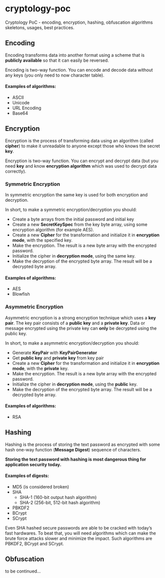 # cryptology-poc

Cryptology PoC - encoding, encryption, hashing, obfuscation algorithms skeletons, usages, best practices. 
	
## Encoding

Encoding transforms data into another format using a scheme that is **publicly available** so that it can easily be reversed.

Encoding is two-way function. You can encode and decode data without any keys (you only need to now character table).

#### Examples of algorithms:

* ASCII
* Unicode
* URL Encoding
* Base64

## Encryption

Encryption is the process of transforming data using an algorithm (called **cipher**) to make it unreadable to anyone except those who knows the secret **key**.

Encryption is two-way function. You can encrypt and decrypt data (but you need **key** and know **encryption algorithm** which was used to decrypt data correctly).

### Symmetric Encryption
 
In symmetric encryption the same key is used for both encryption and decryption.

In short, to make a symmetric encryption/decryption you should:
- Create a byte arrays from the initial password and initial key
- Create a new **SecretKeySpec** from the key byte array, using some encryption algorithm (for example AES).
- Create a new **Cipher** for the transformation and initialize it in
**encryption mode**, with the specified key. 
- Make the encryption. The result is a new byte array with the encrypted password.
- Initialize the cipher in **decryption mode**, using the same key.
- Make the decryption of the encrypted byte array. The result will be a decrypted byte array.

#### Examples of algorithms:

* AES
* Blowfish

### Asymmetric Encryption
 
Asymmetric encryption is a strong encryption technique which uses a **key pair**.
The key pair consists  of a **public key** and a **private key**. 
Data or message encrypted using the private key can **only** be decrypted using the public key.

In short, to make a asymmetric encryption/decryption you should:
- Generate **KeyPair** with **KeyPairGenerator** 
- Get **public key** and **private key** from key pair
- Create a new **Cipher** for the transformation and initialize it in
**encryption mode**, with the **private** key. 
- Make the encryption. The result is a new byte array with the encrypted password.
- Initialize the cipher in **decryption mode**, using the **public** key.
- Make the decryption of the encrypted byte array. The result will be a decrypted byte array.

#### Examples of algorithms:

* RSA

## Hashing

Hashing is the process of storing the text password as encrypted with some hash one-way function (**Message Digest**) sequence of characters.

**Storing the text password with hashing is most dangerous thing for application security today.**

#### Examples of digests:

* MD5 (is considered broken)
* SHA
    - SHA-1 (160-bit output hash algorithm)
    - SHA-2 (256-bit, 512-bit hash algorithm)
* PBKDF2
* BCrypt
* SCrypt

Even SHA hashed secure passwords are able to be cracked with today’s fast hardwares. 
To beat that, you will need algorithms which can make the brute force attacks slower and minimize the impact. 
Such algorithms are PBKDF2, BCrypt and SCrypt.

## Obfuscation

to be continued...